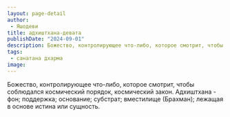 ```yaml
---
layout: page-detail
author:
 - Яшодеви
title: адхиштхана-девата
publishDate: "2024-09-01"
description: Божество, контролирующее что-либо, которое смотрит, чтобы соблюдался космический порядок, космический закон. Адхиштхана - фон; поддержка; основание; субстрат; вместилище (Брахман); лежащая в основе истина или сущность.
tags:
 - санатана дхарма
image: 
---
```


Божество, контролирующее что-либо, которое смотрит, чтобы соблюдался космический порядок, космический закон. Адхиштхана - фон; поддержка; основание; субстрат; вместилище (Брахман); лежащая в основе истина или сущность.

